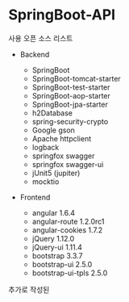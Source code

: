 # SpringBoot-API

사용 오픈 소스 리스트

- Backend
  - SpringBoot 
  - SpringBoot-tomcat-starter
  - SpringBoot-test-starter
  - SpringBoot-aop-starter
  - SpringBoot-jpa-starter
  - h2Database
  - spring-security-crypto
  - Google gson
  - Apache httpclient
  - logback
  - springfox swagger
  - springfox swagger-ui
  - jUnit5 (jupiter)
  - mocktio
  
- Frontend
  - angular 1.6.4
  - angular-route 1.2.0rc1
  - angular-cookies 1.7.2
  - jQuery 1.12.0
  - jQuery-ui 1.11.4
  - bootstrap 3.3.7
  - bootstrap-ui 2.5.0
  - bootstrap-ui-tpls 2.5.0

추가로 작성된 
